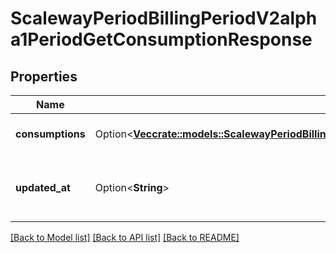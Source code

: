 # ScalewayPeriodBillingPeriodV2alpha1PeriodGetConsumptionResponse

## Properties

Name | Type | Description | Notes
------------ | ------------- | ------------- | -------------
**consumptions** | Option<[**Vec<crate::models::ScalewayPeriodBillingPeriodV2alpha1PeriodGetConsumptionResponsePeriodConsumption>**](scaleway.billing.v2alpha1.GetConsumptionResponse.Consumption.md)> | Detailled consumptions list | [optional]
**updated_at** | Option<**String**> | Last consumption update date (RFC 3339 format) | [optional]

[[Back to Model list]](../README.md#documentation-for-models) [[Back to API list]](../README.md#documentation-for-api-endpoints) [[Back to README]](../README.md)


